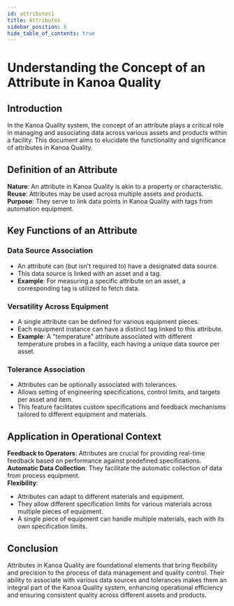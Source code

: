 ```yaml
---
id: attributes1
title: Attributes
sidebar_position: 6
hide_table_of_contents: true 
---
```


# Understanding the Concept of an Attribute in Kanoa Quality

## Introduction
In the Kanoa Quality system, the concept of an attribute plays a critical role in managing and associating data across various assets and products within a facility. This document aims to elucidate the functionality and significance of attributes in Kanoa Quality.

## Definition of an Attribute
**Nature**: An attribute in Kanoa Quality is akin to a property or characteristic.<br />
**Reuse**: Attributes may be used across multiple assets and products.<br />
**Purpose**: They serve to link data points in Kanoa Quality with tags from automation equipment.

## Key Functions of an Attribute
### Data Source Association
- An attribute can (but isn't required to) have a designated data source.
- This data source is linked with an asset and a tag.
- **Example**: For measuring a specific attribute on an asset, a corresponding tag is utilized to fetch data.

### Versatility Across Equipment
- A single attribute can be defined for various equipment pieces.
- Each equipment instance can have a distinct tag linked to this attribute.
- **Example**: A "temperature" attribute associated with different temperature probes in a facility, each having a unique data source per asset.

### Tolerance Association
- Attributes can be optionally associated with tolerances.
- Allows setting of engineering specifications, control limits, and targets per asset and item.
- This feature facilitates custom specifications and feedback mechanisms tailored to different equipment and materials.

## Application in Operational Context
**Feedback to Operators**: Attributes are crucial for providing real-time feedback based on performance against predefined specifications.<br />
**Automatic Data Collection**: They facilitate the automatic collection of data from process equipment.<br />
**Flexibility**:
- Attributes can adapt to different materials and equipment.
- They allow different specification limits for various materials across multiple pieces of equipment.
- A single piece of equipment can handle multiple materials, each with its own specification limits.

## Conclusion
Attributes in Kanoa Quality are foundational elements that bring flexibility and precision to the process of data management and quality control. Their ability to associate with various data sources and tolerances makes them an integral part of the Kanoa Quality system, enhancing operational efficiency and ensuring consistent quality across different assets and products.

